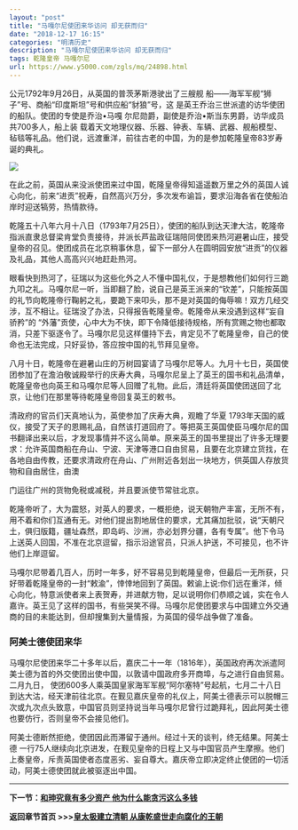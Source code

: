 ```yaml
---
layout: "post"
title: "马嘎尔尼使团来华访问 却无获而归"
date: "2018-12-17 16:15"
categories: "明清历史"
description: "马嘎尔尼使团来华访问 却无获而归"
tags: 乾隆皇帝 马嘎尔尼
url: https://www.y5000.com/zgls/mq/24898.html
---
```






公元1792年9月26日，从英国的普茨茅斯港驶出了三艘舰 船——海军军舰“狮子”号、商船“印度斯坦”号和供应船“豺狼”号，这
是英王乔治三世派遣的访华使团的船队。使团的专使是乔治•马嘎 尔尼勋爵，副使是乔治•斯当东男爵，访华成员共700多人，船上装
载着天文地理仪器、乐器、钟表、车辆、武器、舰船模型、毡毯等礼品。他们说，远渡重洋，前往古老的中国，为的是参加乾隆皇帝83岁寿诞的典礼。

![](https://img.y5000.com/uploads/allimg/170810/8-1FQ01F3493F.jpg)

在此之前，英国从来没派使团来过中国，乾隆皇帝得知遥遥数万里之外的英国人诚心向化，前来“进贡”祝寿，自然高兴万分，多次发布谕旨，要求沿海各省在使船泊岸时迎送犒劳，热情款待。

乾隆五十八年六月十八日（1793年7月25日），使团的船队到达天津大沽，乾隆帝指派直隶总督梁肯堂负责接待，并派长芦盐政征瑞陪同使团来热河避暑山庄，接受皇帝的召见。使团成员在北京稍事休息，留下一部分人在圆明园安放“进贡”的仪器及礼品，其他人高高兴兴地赶赴热河。

眼看快到热河了，征瑞以为这些化外之人不懂中国礼仪，于是想教他们如何行三跪九叩之礼。马嘎尔尼一听，当即翻了脸，说自己是英王派来的“钦差”，只能按英国的礼节向乾隆帝行鞠躬之礼，要跪下来叩头，那不是对英国的侮辱嘛！双方几经交涉，互不相让。征瑞没了办法，只得报告乾隆皇帝。乾隆帝从来没遇到这样“妄自骄矜”的
“外藩”贡使，心中大为不快，即下令降低接待规格，所有赏赐之物也都取消，只差下驱逐令了。马嘎尔尼见这样僵持下去，肯定见不了乾隆皇帝，自己的使命也无法完成，只好妥协，答应按中国的礼节拜见皇帝。

八月十日，乾隆帝在避暑山庄的万树园宴请了马嘎尔尼等人。九月十七日，英国使团参加了在澹泊敬诚殿举行的庆寿大典，马嘎尔尼呈上了英王的国书和礼品清单，乾隆皇帝也向英王和马嘎尔尼等人回赠了礼物。此后，清廷将英国使团送回了北京，让他们在那里等待乾隆皇帝回复英王的敕书。

清政府的官员们天真地认为，英使参加了庆寿大典，观瞻了华夏
1793年天国的威仪，接受了天子的恩赐礼品，自然该打道回府了。等把英王英国使臣马嘎尔尼的国书翻译出来以后，才发现事情并不这么简单。原来英王的国书里提出了许多无理要求：允许英国商船在舟山、宁波、天津等港口自由贸易，且要在北京建立货找，在各地自由传教，还要求清政府在舟山、广州附近各划出一块地方，供英国人存放货物和自由居住，由澳

门运往广州的货物免税或减税，并且要派使节常驻北京。

乾隆帝听了，大为震怒，对英人的要求，一概拒绝，说天朝物产丰富，无所不有，用不着和你们互通有无。对他们提出割地居住的要求，尤其痛加批驳，说“天朝尺土，俱归版籍，疆址森然，即岛屿、沙洲，亦必划界分疆，各有专属”。他下令马上送英人回国，不准在北京逗留，指示沿途官员，只派人护送，不可接见，也不许他们上岸逗留。

马嘎尔尼带着几百人，历时一年多，好不容易见到乾隆皇帝，但最后一无所获，只好带着乾隆皇帝的一封“敕渝”，悻悻地回到了英国。敕谕上说:你们远在重洋，倾心向化，特意派使者来上表贺寿，并进献方物，足以说明你们恭顺之诚，实在令人嘉许。英王见了这样的国书，有些哭笑不得。马嘎尔尼使团要求与中国建立外交通商的目的未能达到，但却搜集到大量情报，为英国的侵华战争做了准备。

###  阿美士德使团来华

马嘎尔尼使团来华二十多年以后，嘉庆二十一年（1816年），英国政府再次派遣阿美士德为首的外交使团出使中国，以敦请中国政府多开商埠，与之进行自由贸易。二月九日，
使团600多人乘英国皇家海军军舰“阿尔塞特”号起航，七月二十八日到达大沽，经天津前往北京。在觐见嘉庆皇帝的礼仪上，阿美士德表示可以脱帽三次或九次点头致意，中国官员则坚持说当年马嘎尔尼曾行过跪拜礼，因此阿美士德也要仿行，否则皇帝不会接见他们。

阿美士德断然拒绝，使团因此而滞留于通州。经过十天的谈判，终无结果。阿美士德
一行75人继续向北京进发，在觐见皇帝的日程上又与中国官员产生摩擦。他们上奏皇帝，斥责英国使者态度恶劣、妄自尊大。嘉庆帝立即决定终止使团的一切活动，阿美士德使团就此被驱逐出中国。

* * *

**下一节：[和珅究竟有多少资产 他为什么能贪污这么多钱](https://www.y5000.com/zgls/mq/24900.html)**

**返回章节首页 >>>[皇太极建立清朝 从康乾盛世走向腐化的王朝](https://www.y5000.com/zgls/mq/24931.html)**
